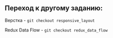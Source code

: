 <h2>Переход к другому заданию:</h2>

Верстка - ```git checkout responsive_layout```  <br>

Redux Data Flow - ```git checkout redux_data_flow```  <br>
